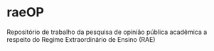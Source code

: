 # raeOP
Repositório de trabalho da pesquisa de opinião pública acadêmica a respeito do Regime Extraordinário de Ensino (RAE)
